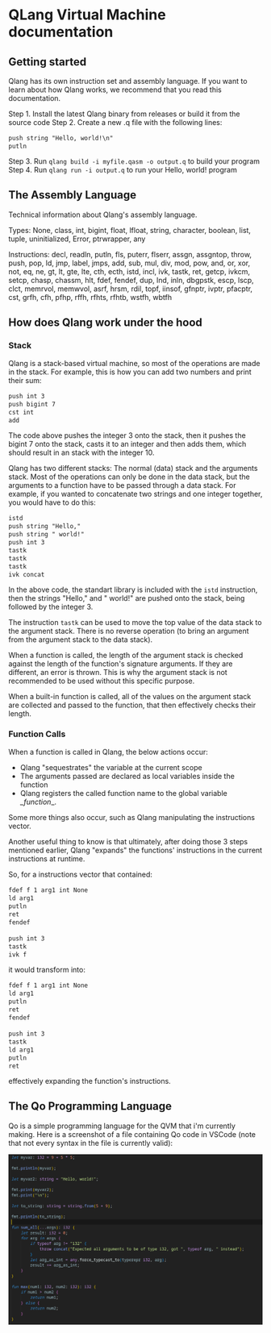 # QLang Virtual Machine documentation

## Getting started

Qlang has its own instruction set and assembly language. If you want to learn about how Qlang works, we recommend that you read this documentation.

Step 1. Install the latest Qlang binary from releases or build it from the source code
Step 2. Create a new .q file with the following lines:

```qasm
push string "Hello, world!\n"
putln
```

Step 3. Run `qlang build -i myfile.qasm -o output.q` to build your program
Step 4. Run `qlang run -i output.q` to run your Hello, world! program

## The Assembly Language

Technical information about Qlang's assembly language.

Types: None, class, int, bigint, float, lfloat, string, character, boolean, list, tuple, uninitialized, Error, ptrwrapper, any

Instructions: decl, readln, putln, fls, puterr, flserr, assgn, assgntop, throw, push, pop, ld, jmp, label, jmps, add, sub, mul, div, mod, pow, and, or, xor, not, eq, ne, gt, lt, gte, lte, cth, ecth, istd, incl, ivk, tastk, ret, getcp, ivkcm, setcp, chasp, chassm, hlt, fdef, fendef, dup, lnd, inln, dbgpstk, escp, lscp, clct, memrvol, memwvol, asrf, hrsm, rdil, topf, iinsof, gfnptr, ivptr, pfacptr, cst, grfh, cfh, pfhp, rffh, rfhts, rfhtb, wstfh, wbtfh

## How does Qlang work under the hood

### Stack

Qlang is a stack-based virtual machine, so most of the operations are made in the stack. For example, this is how you can add two numbers and print their sum:

```qasm
push int 3
push bigint 7
cst int
add
```

The code above pushes the integer 3 onto the stack, then it pushes the bigint 7 onto the stack, casts it to an integer and then adds them, which should result in an stack with the integer 10.

Qlang has two different stacks: The normal (data) stack and the arguments stack. Most of the operations can only be done in the data stack, but the arguments to a function have to be passed through a data stack. For example, if you wanted to concatenate two strings and one integer together, you would have to do this:

```qasm
istd
push string "Hello,"
push string " world!"
push int 3
tastk
tastk
tastk
ivk concat
```

In the above code, the standart library is included with the `istd` instruction, then the strings "Hello," and " world!" are pushed onto the stack, being followed by the integer 3.

The instruction `tastk` can be used to move the top value of the data stack to the argument stack. There is no reverse operation (to bring an argument from the argument stack to the data stack).

When a function is called, the length of the argument stack is checked against the length of the function's signature arguments. If they are different, an error is thrown. This is why the argument stack is not recommended to be used without this specific purpose.

When a built-in function is called, all of the values on the argument stack are collected and passed to the function, that then effectively checks their length.

### Function Calls

When a function is called in Qlang, the below actions occur:

* Qlang "sequestrates" the variable at the current scope
* The arguments passed are declared as local variables inside the function
* Qlang registers the called function name to the global variable _\_function__.

Some more things also occur, such as Qlang manipulating the instructions vector.

Another useful thing to know is that ultimately, after doing those 3 steps mentioned earlier, Qlang "expands" the functions' instructions in the current instructions at runtime.

So, for a instructions vector that contained:

```qasm
fdef f 1 arg1 int None
ld arg1
putln
ret
fendef

push int 3
tastk
ivk f
```

it would transform into:

```qasm
fdef f 1 arg1 int None
ld arg1
putln
ret
fendef

push int 3
tastk
ld arg1
putln
ret
```

effectively expanding the function's instructions.

## The Qo Programming Language

Qo is a simple programming language for the QVM that i'm currently making. Here is a screenshot of a file containing Qo code in VSCode (note that not every syntax in the file is currently valid):

![alt Source code](./img/screenshoot_highlight.png)